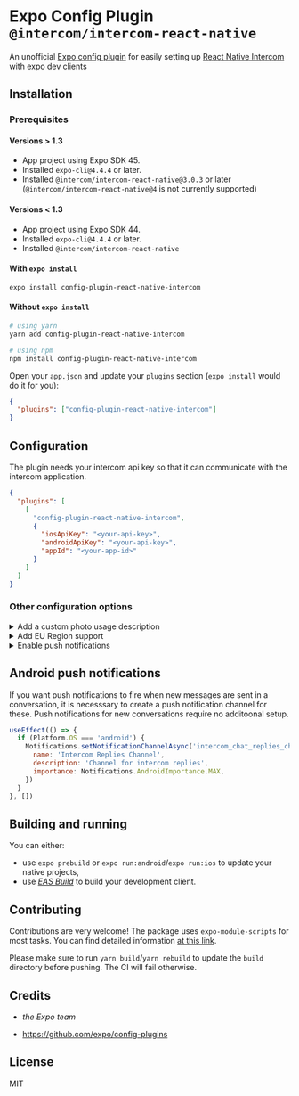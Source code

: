# Expo Config Plugin `@intercom/intercom-react-native`

An unofficial [Expo config plugin](https://docs.expo.io/guides/config-plugins) for easily setting up [React Native Intercom](https://github.com/intercom/intercom-react-native) with expo dev clients

## Installation

### Prerequisites

#### Versions > 1.3

- App project using Expo SDK 45.
- Installed `expo-cli@4.4.4` or later.
- Installed `@intercom/intercom-react-native@3.0.3` or later (`@intercom/intercom-react-native@4` is not currently supported)

#### Versions < 1.3

- App project using Expo SDK 44.
- Installed `expo-cli@4.4.4` or later.
- Installed `@intercom/intercom-react-native`

#### With `expo install`

```
expo install config-plugin-react-native-intercom
```

#### Without `expo install`

```sh
# using yarn
yarn add config-plugin-react-native-intercom

# using npm
npm install config-plugin-react-native-intercom
```

Open your `app.json` and update your `plugins` section (`expo install` would do it for you):

```json
{
  "plugins": ["config-plugin-react-native-intercom"]
}
```

## Configuration

The plugin needs your intercom api key so that it can communicate with the intercom application.

```json
{
  "plugins": [
    [
      "config-plugin-react-native-intercom",
      {
        "iosApiKey": "<your-api-key>",
        "androidApiKey": "<your-api-key>",
        "appId": "<your-app-id>"
      }
    ]
  ]
}
```

### Other configuration options

<details>
<summary>Add a custom photo usage description</summary>

```json
{
  "plugins": [
    [
      "config-plugin-react-native-intercom",
      {
        //...
        "iosPhotoUsageDescription": "Upload to support center"
      }
    ]
  ]
}
```

</details>

<details>
<summary>Add EU Region support</summary>

### On iOS Add to `app.json`

```json
{
  "ios": {
    "infoPlist:":{
        "IntercomRegion": "EU"
      }
  }
}

```

### On Android
```json
{
  "plugins": [
    [
      "config-plugin-react-native-intercom",
      {
        //...
        "intercomEURegion": "true"
      }
    ]
  ]
}
```

</details>

<details>
<summary>Enable push notifications</summary>

### On iOS

```json
{
  "plugins": [
    [
      "config-plugin-react-native-intercom",
      {
        //...
        "isPushNotificationsEnabledIOS": true
      }
    ]
  ]
}
```
### On Android

```json
{
  "plugins": [
    [
      "config-plugin-react-native-intercom",
      {
        //...
        "isPushNotificationsEnabledAndroid": true,
        "androidIcon": "<string>" //Customize the icon for intercom push notifications from the intercom default
      }
    ]
  ]
}
```
</details>

## Android push notifications
If you want push notifications to fire when new messages are sent in a conversation, it is necesssary
to create a push notification channel for these. Push notifications for new conversations require no additoonal setup.
```jsx
useEffect(() => {
  if (Platform.OS === 'android') {
    Notifications.setNotificationChannelAsync('intercom_chat_replies_channel', {
      name: 'Intercom Replies Channel',
      description: 'Channel for intercom replies',
      importance: Notifications.AndroidImportance.MAX,
    })
  }
}, [])
```


## Building and running

You can either:

- use `expo prebuild` or `expo run:android`/`expo run:ios` to update your native projects,
- use _[EAS Build](https://docs.expo.io/build/introduction/)_ to build your development client.

## Contributing

Contributions are very welcome! The package uses `expo-module-scripts` for most tasks. You can find detailed information [at this link](https://github.com/expo/expo/tree/master/packages/expo-module-scripts#-config-plugin).

Please make sure to run `yarn build`/`yarn rebuild` to update the `build` directory before pushing. The CI will fail otherwise.

## Credits

- _the Expo team_

- <https://github.com/expo/config-plugins>

## License

MIT
